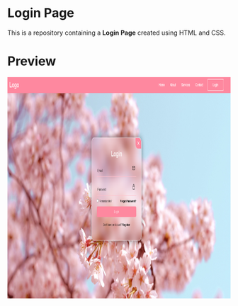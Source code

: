 # Login Page

This is a repository containing a **Login Page** created using HTML and CSS.

# Preview
<a href="logo github"><img src="https://github.com/Willythepo0h/Practice-Login-Page/blob/main/Preview/image.png" align="middle" width="1000" height="500"></a>
